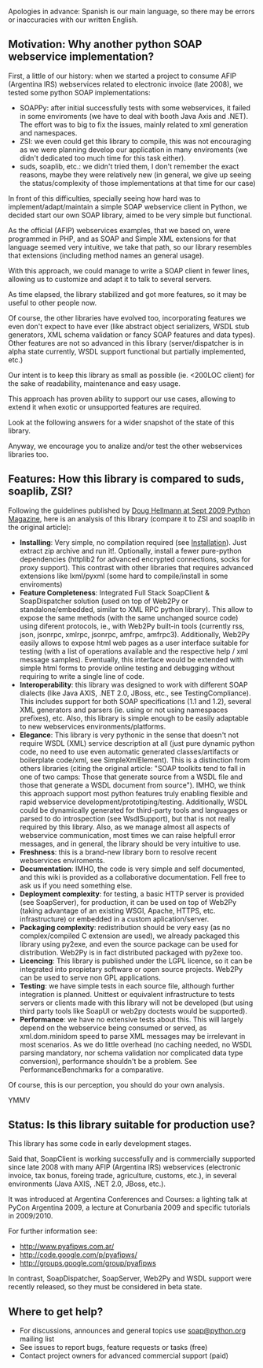 

Apologies in advance: Spanish is our main language, so there may be errors or inaccuracies with our written English.

## Motivation: Why another python SOAP webservice implementation? ##

First, a little of our history: when we started a project to consume AFIP (Argentina IRS) webservices related to electronic invoice (late 2008), we tested some python SOAP implementations:
  * SOAPPy: after initial successfully tests with some webservices, it failed in some enviroments (we have to deal with booth Java Axis and .NET). The effort was to big to fix the issues, mainly related to xml generation and namespaces.
  * ZSI: we even could get this library to compile, this was not encouraging as we were planning develop our application in many enviroments (we didn't dedicated too much time for this task either).
  * suds, soaplib, etc.: we didn't tried them, I don't remember the exact reasons, maybe they were relatively new (in general, we give up seeing the status/complexity of those implementations at that time for our case)

In front of this difficulties, specially seeing how hard was to implement/adapt/maintain a simple SOAP webservice client in Python, we decided start our own SOAP library, aimed to be very simple but functional.

As the official (AFIP) webservices examples, that we based on, were programmed in PHP, and as SOAP and Simple XML extensions for that language seemed very intuitive, we take that path, so our library resembles that extensions (including method names an general usage).

With this approach, we could manage to write a SOAP client in fewer lines, allowing us to customize and adapt it to talk to several servers.

As time elapsed, the library stabilized and got more features, so it may be useful to other people now.

Of course, the other libraries have evolved too, incorporating features we even don't expect to have ever (like abstract object serializers, WSDL stub generators, XML schema validation or fancy SOAP features and data types). Other features are not so advanced in this library (server/dispatcher is in alpha state currently, WSDL support functional but partially implemented, etc.)

Our intent is to keep this library as small as possible (ie. <200LOC client) for the sake of readability, maintenance and easy usage.

This approach has proven ability to support our use cases, allowing to extend it when exotic or unsupported features are required.

Look at the following answers for a wider snapshot of the state of this library.

Anyway, we encourage you to analize and/or test the other webservices libraries too.

## Features: How this library is compared to suds, soaplib, ZSI? ##

Following the guidelines published by [Doug Hellmann at Sept 2009 Python Magazine](http://www.doughellmann.com/articles/pythonmagazine/features/building-soap-service/index.html), here is an analysis of this library (compare it to ZSI and soaplib in the original article):

  * **Installing**: Very simple, no compilation required (see [Installation](Installation.md)). Just extract zip archive and run it!. Optionally, install a fewer pure-python dependencies (httplib2 for advanced encrypted connections, socks for proxy support). This contrast with other libraries that requires advanced extensions like lxml/pyxml (some hard to compile/install in some enviroments)
  * **Feature Completeness**: Integrated Full Stack SoapClient & SoapDispatcher solution (used on top of Web2Py or standalone/embedded, similar to XML RPC python library). This allow to expose the same methods (with the same unchanged source code) using diferent protocols, ie., with Web2Py built-in tools (currently rss, json, jsonrpc, xmlrpc, jsonrpc, amfrpc, amfrpc3). Additionally, Web2Py easily allows to expose html web pages as a user interface suitable for testing (with a list of operations available and the respective help / xml message samples). Eventually, this interface would be extended with simple html forms to provide online testing and debugging without requiring to write a single line of code.
  * **Interoperability**: this library was designed to work with different SOAP dialects (like Java AXIS, .NET 2.0, JBoss, etc., see TestingCompliance). This includes support for both SOAP specifications (1.1 and 1.2), several XML generators and parsers (ie. using or not using namespaces prefixes), etc. Also, this library is simple enough to be easily adaptable to new webservices environments/platforms.
  * **Elegance**: This library is very pythonic in the sense that doesn't not require WSDL (XML) service description at all (just pure dynamic python code, no need to use even automatic generated classes/artifacts or boilerplate code/xml, see SimpleXmlElement). This is a distinction from others libraries (citing the original article: "SOAP toolkits tend to fall in one of two camps: Those that generate source from a WSDL file and those that generate a WSDL document from source"). IMHO, we think this approach support most python features truly enabling flexible and rapid webservice development/prototiping/testing. Additionally, WSDL could be dynamically generated for third-party tools and languages or parsed to do introspection (see WsdlSupport), but that is not really required by this library. Also, as we manage almost all aspects of webservice communication, most times we can raise helpfull error messages, and in general, the library should be very intuitive to use.
  * **Freshness**: this is a brand-new library born to resolve recent webservices enviroments.
  * **Documentation**: IMHO, the code is very simple and self documented, and this wiki is provided as a collaborative documentation. Fell free to ask us if you need something else.
  * **Deployment complexity**: for testing, a basic HTTP server is provided (see SoapServer), for production, it can be used on top of Web2Py (taking advantage of an existing WSGI, Apache, HTTPS, etc. infrastructure) or embedded in a custom aplication/server.
  * **Packaging complexity**: redistribution should be very easy (as no complex/compiled C extension are used), we already packaged this library using py2exe, and even the source package can be used for distribution. Web2Py is in fact distributed packaged with py2exe too.
  * **Licencing**: This library is published under the LGPL licence, so it can be integrated into propietary software or open source projects. Web2Py can be used to serve non GPL applications.
  * **Testing**: we have simple tests in each source file, although further integration is planned. Unittest or equivalent infrastructure to tests servers or clients made with this library will not be developed (but using third party tools like SoapUI or web2py doctests would be supported).
  * **Performance**: we have no extensive tests about this. This will largely depend on the webservice being consumed or served, as xml.dom.minidom speed to parse XML messages may be irrelevant in most scenarios. As we do little overhead (no caching needed, no WSDL parsing mandatory, nor schema validation nor complicated data type conversion), performance shouldn't be a problem. See PerformanceBenchmarks for a comparative.

Of course, this is our perception, you should do your own analysis.

YMMV

## Status: Is this library suitable for production use? ##

This library has some code in early development stages.

Said that, SoapClient is working successfully and is commercially supported since late 2008 with many AFIP (Argentina IRS) webservices (electronic invoice, tax bonus, foreing trade, agriculture, customs, etc.), in several environments (Java AXIS, .NET 2.0, JBoss, etc.).

It was introduced at Argentina Conferences and Courses: a lighting talk at PyCon Argentina 2009, a lecture at Conurbania 2009 and specific tutorials in 2009/2010.

For further information see:
  * http://www.pyafipws.com.ar/
  * http://code.google.com/p/pyafipws/
  * http://groups.google.com/group/pyafipws

In contrast, SoapDispatcher, SoapServer, Web2Py and WSDL support were recently released, so they must be considered in beta state.

## Where to get help? ##

  * For discussions, announces and general topics use soap@python.org mailing list
  * See issues to report bugs, feature requests or tasks (free)
  * Contact project owners for advanced commercial support (paid)